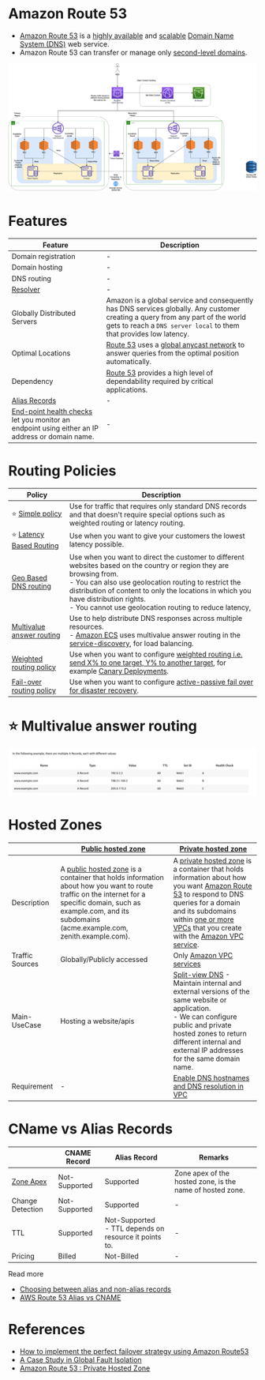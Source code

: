 
# Amazon Route 53
- [Amazon Route 53](https://docs.aws.amazon.com/Route53/latest/DeveloperGuide/Welcome.html) is a [highly available](../../../1_HLDDesignComponents/0_SystemGlossaries/Reliability/HighAvailability.md) and [scalable](../../../1_HLDDesignComponents/0_SystemGlossaries/Scalability/DBScalability.md) [Domain Name System (DNS)](https://www.cloudflare.com/learning/dns/what-is-dns/) web service. 
- Amazon Route 53 can transfer or manage only [second-level domains](https://developer.mozilla.org/en-US/docs/Glossary/Second-level_Domain).

![img.png](../../0_AWSDesigns/DesignMultiRegionActiveActiveArchitectureOnAWS/AWS-Multi-Region-AZ-HA.drawio.png)

# Features

| Feature                                                                                                                                                                              | Description                                                                                                                                                                                                                                      |
|--------------------------------------------------------------------------------------------------------------------------------------------------------------------------------------|--------------------------------------------------------------------------------------------------------------------------------------------------------------------------------------------------------------------------------------------------|
| Domain registration                                                                                                                                                                  | -                                                                                                                                                                                                                                                |
| Domain hosting                                                                                                                                                                       | -                                                                                                                                                                                                                                                |
| DNS routing                                                                                                                                                                          | -                                                                                                                                                                                                                                                |
| [Resolver](https://docs.aws.amazon.com/Route53/latest/DeveloperGuide/resolver.html)                                                                                                  | -                                                                                                                                                                                                                                                |
| Globally Distributed Servers                                                                                                                                                         | Amazon is a global service and consequently has DNS services globally. Any customer creating a query from any part of the world gets to reach a `DNS server local` to them that provides low latency.                                            |
| Optimal Locations                                                                                                                                                                    | [Route 53](https://docs.aws.amazon.com/Route53/latest/DeveloperGuide/Welcome.html) uses a [global anycast network](https://www.cloudflare.com/learning/cdn/glossary/anycast-network/) to answer queries from the optimal position automatically. |
| Dependency                                                                                                                                                                           | [Route 53](https://docs.aws.amazon.com/Route53/latest/DeveloperGuide/Welcome.html) provides a high level of dependability required by critical applications.                                                                                     |
| [Alias Records](https://repost.aws/knowledge-center/route-53-create-alias-records)                                                                                                   | -                                                                                                                                                                                                                                                |
| [End-point health checks](https://docs.aws.amazon.com/Route53/latest/DeveloperGuide/health-checks-types.html) let you monitor an endpoint using either an IP address or domain name. | -                                                                                                                                                                                                                                                |

# Routing Policies

| Policy                                                                                                                         | Description                                                                                                                                                                                                                                                                                                                       |
|--------------------------------------------------------------------------------------------------------------------------------|-----------------------------------------------------------------------------------------------------------------------------------------------------------------------------------------------------------------------------------------------------------------------------------------------------------------------------------|
| :star: [Simple policy](https://aws.amazon.com/premiumsupport/knowledge-center/multivalue-versus-simple-policies/)              | Use for traffic that requires only standard DNS records and that doesn't require special options such as weighted routing or latency routing.                                                                                                                                                                                     |
| :star: [Latency Based Routing](https://docs.aws.amazon.com/Route53/latest/DeveloperGuide/routing-policy.html)                  | Use when you want to give your customers the lowest latency possible.                                                                                                                                                                                                                                                             |
| [Geo Based DNS routing](https://docs.aws.amazon.com/Route53/latest/DeveloperGuide/routing-policy-geo.html)                     | Use when you want to direct the customer to different websites based on the country or region they are browsing from.<br/>- You can also use geolocation routing to restrict the distribution of content to only the locations in which you have distribution rights.<br/>- You cannot use geolocation routing to reduce latency, |
| [Multivalue answer routing](https://aws.amazon.com/premiumsupport/knowledge-center/multivalue-versus-simple-policies/)         | Use to help distribute DNS responses across multiple resources. <br/>- [Amazon ECS](../../4_ContainerOrchestrationServices/AmazonECS/Readme.md) uses multivalue answer routing in the [service-discovery](../../../1_HLDDesignComponents/1_MicroServicesSOA/2_ServiceRegistry&Discovery/Readme.md), for load balancing.           |
| [Weighted routing policy](https://docs.aws.amazon.com/Route53/latest/DeveloperGuide/resource-record-sets-values-weighted.html) | Use when you want to configure [weighted routing i.e. send X% to one target, Y% to another target](https://docs.aws.amazon.com/Route53/latest/DeveloperGuide/resource-record-sets-values-weighted.html), for example [Canary Deployments](../../../1_HLDDesignComponents/0_SystemGlossaries/DevOps/DeploymentTechniques.md).      |
| [Fail-over routing policy](https://docs.aws.amazon.com/Route53/latest/DeveloperGuide/routing-policy.html)                      | Use when you want to configure [active-passive fail over for disaster recovery](../../../1_HLDDesignComponents/0_SystemGlossaries/Reliability/HighAvailability.md#active-passive-policy).                                                                                                                                         |

# :star: Multivalue answer routing

![img.png](assets/route53-multi-value-routing.png)

# Hosted Zones

|                 | [Public hosted zone](https://docs.aws.amazon.com/Route53/latest/DeveloperGuide/AboutHZWorkingWith.html)                                                                                                                                                                                                    | [Private hosted zone](https://docs.aws.amazon.com/Route53/latest/DeveloperGuide/hosted-zones-private.html)                                                                                                                                                                                                                                                                                                             |
|-----------------|------------------------------------------------------------------------------------------------------------------------------------------------------------------------------------------------------------------------------------------------------------------------------------------------------------|------------------------------------------------------------------------------------------------------------------------------------------------------------------------------------------------------------------------------------------------------------------------------------------------------------------------------------------------------------------------------------------------------------------------|
| Description     | A [public hosted zone](https://docs.aws.amazon.com/Route53/latest/DeveloperGuide/AboutHZWorkingWith.html) is a container that holds information about how you want to route traffic on the internet for a specific domain, such as example.com, and its subdomains (acme.example.com, zenith.example.com). | A [private hosted zone](https://docs.aws.amazon.com/Route53/latest/DeveloperGuide/hosted-zones-private.html) is a container that holds information about how you want [Amazon Route 53]() to respond to DNS queries for a domain and its subdomains within [one or more VPCs](../3_NetworkFoundations/AmazonVPC/Readme.md) that you create with the [Amazon VPC service](../3_NetworkFoundations/AmazonVPC/Readme.md). |
| Traffic Sources | Globally/Publicly accessed                                                                                                                                                                                                                                                                                 | Only [Amazon VPC services](../3_NetworkFoundations/AmazonVPC/Readme.md)                                                                                                                                                                                                                                                                                                                                                |
| Main-UseCase    | Hosting a website/apis                                                                                                                                                                                                                                                                                     | [Split-view DNS](https://www.bogotobogo.com/DevOps/AWS/aws-Route53-DNS-Private-Hosted-Zone.php) - Maintain internal and external versions of the same website or application. <br/>- We can configure public and private hosted zones to return different internal and external IP addresses for the same domain name.                                                                                                 |
| Requirement     | -                                                                                                                                                                                                                                                                                                          | [Enable DNS hostnames and DNS resolution in VPC](https://docs.aws.amazon.com/vpc/latest/userguide/vpc-dns.html)                                                                                                                                                                                                                                                                                                        |

# CName vs Alias Records

|                                                            | CNAME Record  | Alias Record                                              | Remarks                                                   |
|------------------------------------------------------------|---------------|-----------------------------------------------------------|-----------------------------------------------------------|
| [Zone Apex](https://cloudsoft.io/blog/aws-dns-domain-apex) | Not-Supported | Supported                                                 | Zone apex of the hosted zone, is the name of hosted zone. |
| Change Detection                                           | Not-Supported | Supported                                                 | -                                                         |
| TTL                                                        | Supported     | Not-Supported<br/>- TTL depends on resource it points to. | -                                                         |
| Pricing                                                    | Billed        | Not-Billed                                                | -                                                         |

Read more
- [Choosing between alias and non-alias records](https://docs.aws.amazon.com/Route53/latest/DeveloperGuide/resource-record-sets-choosing-alias-non-alias.html)
- [AWS Route 53 Alias vs CNAME](https://jayendrapatil.com/aws-route-53-alias-vs-cname/)

# References
- [How to implement the perfect failover strategy using Amazon Route53](https://medium.com/dazn-tech/how-to-implement-the-perfect-failover-strategy-using-amazon-route53-1cc4b19fa9c7)
- [A Case Study in Global Fault Isolation](https://aws.amazon.com/blogs/architecture/a-case-study-in-global-fault-isolation/) 
- [Amazon Route 53 : Private Hosted Zone](https://www.bogotobogo.com/DevOps/AWS/aws-Route53-DNS-Private-Hosted-Zone.php)
